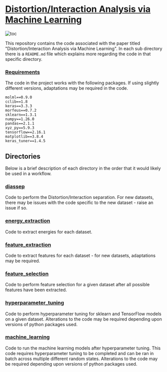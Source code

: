 # [Distortion/Interaction Analysis via Machine Learning](linktopaper)

![toc](toc.png "TOC")

This repository contains the code associated with the paper titled "Distortion/Interaction Analysis via Machine Learning". In each sub directory there is a ```README.md``` file which explains more regarding the code in that specific directory. 

### [Requirements](requirements.txt)

The code in the project works with the following packages. If using slightly different versions, adaptations may be required in the code.

```
molml==0.9.0
cclib==1.8
keras==3.3.3
morfeus==0.7.2
sklearn==1.3.1
numpy==1.26.0
pandas==2.1.1
xyz_py==5.9.3
tensorflow==2.16.1
matplotlib==3.8.4
keras_tuner==1.4.5
```

## Directories

Below is a brief description of each directory in the order that it would likely be used in a workflow.

### [diassep](diassep)

Code to perform the Distortion/Interaction separation. For new datasets, there may be issues with the code specific to the new dataset - raise an issue if so.

### [energy_extraction](energy_extraction)

Code to extract energies for each dataset.

### [feature_extraction](feature_extraction)

Code to extract features for each dataset - for new datasets, adaptations may be required.

### [feature_selection](feature_selection)

Code to perform feature selection for a given dataset after all possible features have been extracted.

### [hyperparameter_tuning](hyperparameter_tuning)

Code to perform hyperparameter tuning for sklearn and TensorFlow models on a given dataset. Alterations to the code may be required depending upon versions of python packages used.

### [machine_learning](machine_learning)

Code to run the machine learning models after hyperparameter tuning. This code requires hyperparameter tuning to be completed and can be ran in batch across multiple different random states. Alterations to the code may be required depending upon versions of python packages used.
